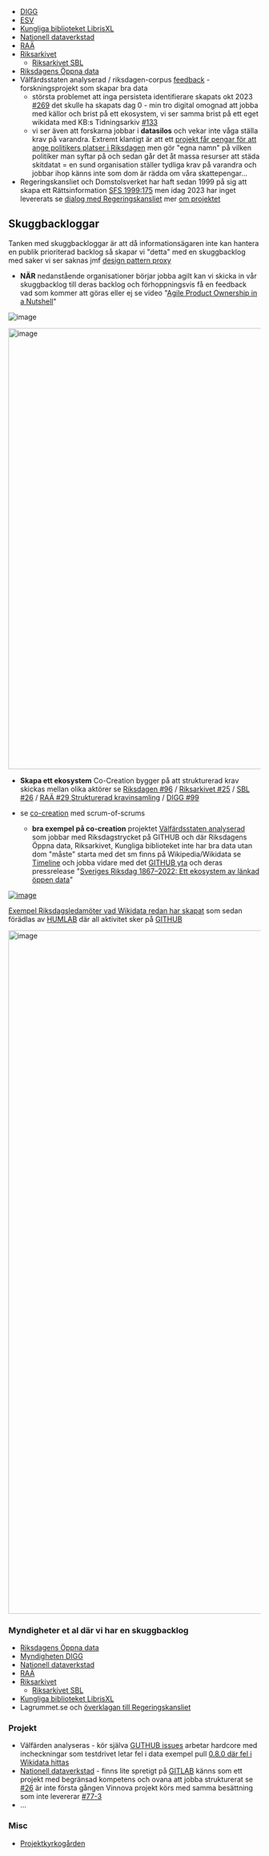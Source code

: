 * [DIGG](https://github.com/salgo60/DiggUptime/issues/47)
* [ESV](https://github.com/salgo60/ESV-skuggbacklog/issues/1)
* [Kungliga biblioteket LibrisXL](https://github.com/salgo60/spa2Commons/issues/15)
* [Nationell dataverkstad](https://github.com/salgo60/Anslagstavla/issues/3)
* [RAÄ](https://github.com/salgo60/SamlaLibris/issues/10)
* [Riksarkivet](https://github.com/salgo60/Svenskaforsamlingar/issues/2)
  * [Riksarkivet SBL](https://github.com/salgo60/Svenskaforsamlingar/issues/6)
* [Riksdagens Öppna data](https://github.com/salgo60/Wikidata_riksdagen-corpus/issues/50)
* Välfärdsstaten analyserad / riksdagen-corpus [feedback](https://github.com/salgo60/Wikidata_riksdagen-corpus/issues/164) - forskningsprojekt som skapar bra data
   * största problemet att inga persisteta identifierare skapats okt 2023 [#269](https://github.com/welfare-state-analytics/riksdagen-corpus/issues/269) det skulle ha skapats dag 0 - min tro digital omognad att jobba med källor och brist på ett ekosystem, vi ser samma brist på ett eget wikidata med KB:s Tidningsarkiv [#133](https://github.com/salgo60/Wikidata_riksdagen-corpus/issues/153)
   * vi ser även att forskarna jobbar i **datasilos** och vekar inte våga ställa krav på varandra. Extremt klantigt är att ett [projekt får pengar för att ange politikers platser i Riksdagen](https://github.com/welfare-state-analytics/riksdagen-corpus/issues/450#issuecomment-1904195910) men gör "egna namn" på vilken politiker man syftar på och sedan går det åt massa resurser att städa skitdatat = en sund organisation ställer tydliga krav på varandra och jobbar ihop känns inte som dom är rädda om våra skattepengar...
* Regeringskansliet och Domstolsverket har haft sedan 1999 på sig att skapa ett Rättsinformation [SFS 1999:175](https://www.riksdagen.se/sv/dokument-och-lagar/dokument/svensk-forfattningssamling/rattsinformationsforordning-1999175_sfs-1999-175/) men idag 2023 har inget levererats se [dialog med Regeringskansliet](https://github.com/salgo60/LagrummetLight/issues/5) mer [om projektet](https://github.com/salgo60/LagrummetLight)


## Skuggbackloggar

Tanken med skuggbackloggar är att då informationsägaren inte kan hantera en publik prioriterad backlog så skapar vi "detta" med en skuggbacklog med saker vi ser saknas jmf [design pattern proxy](https://refactoring.guru/design-patterns/proxy)

* **NÄR** nedanstående organisationer börjar jobba agilt kan vi skicka in vår skuggbacklog till deras backlog och förhoppningsvis få en feedback vad som kommer att göras eller ej se video "[Agile Product Ownership in a Nutshell](https://www.youtube.com/watch?v=502ILHjX9EE)"

 ![image](https://github.com/salgo60/Wikidata_riksdagen-corpus/assets/14206509/44e76a1b-ed61-49cf-8308-1d657c2aa826)

<img width="881" alt="image" src="https://github.com/salgo60/Wikidata_riksdagen-corpus/assets/14206509/cd755cd2-97f9-4da9-81c2-81aebd61c804">


* **Skapa ett ekosystem** Co-Creation bygger på att strukturerad krav skickas mellan olika aktörer se [Riksdagen #96](https://github.com/salgo60/Wikidata_riksdagen-corpus/issues/96) / [Riksarkivet #25](https://github.com/salgo60/Svenskaforsamlingar/issues/25) / [SBL #26](https://github.com/salgo60/Svenskaforsamlingar/issues/25) / [RAÄ #29 Strukturerad kravinsamling](https://github.com/salgo60/SamlaLibris/issues/29) / [DIGG #99](https://github.com/salgo60/DiggUptime/issues/99)

* se [co-creation](https://forum.jobtechdev.se/t/har-ni-input-till-varens-meetups/263/3?u=salgo60) med scrum-of-scrums
   * **bra exempel på co-creation** projektet [Välfärdsstaten analyserad](https://www.westac.se/en/) som jobbar med Riksdagstrycket på GITHUB och där Riksdagens Öppna data, Riksarkivet, Kungliga biblioteket inte har bra data utan dom "måste" starta med det sm finns på Wikipedia/Wikidata se [Timeline](https://js.histropedia.com/apps/query-timeline/index.html?q=SELECT%20distinct%20?person%20?personLabel%20(SAMPLE(?SPA)%20AS%20?SPA)%20%20(sample(?bild)%20AS%20?bild)%20%0A?birth%20?death%20?partyLabel%20WHERE%20%7B%0A%0A%20%20VALUES%20?member%20%7B%0A%20%20%20%20wd:Q33071890%20%0A%20%20%20%20wd:Q81531912%20%0A%20%20%20%20wd:Q82697153%20%0A%20%20%20%20wd:Q10655178%20%0A%20%20%7D%0A%20%20?person%20wdt:P39%20?member;%0A%20%20%20%20wdt:P1343%20?source.%0A%20%20?person%20p:P1343%20?pTva.%0A%20%20OPTIONAL%7B?person%20wdt:P102%20?party%7D%0A%20%20OPTIONAL%7B?person%20wdt:P569%20?birth%7D%0A%20%20OPTIONAL%7B?person%20wdt:P570%20?death%7D%0A%20%20OPTIONAL%20%7B?pTva%20ps:P1343%20wd:Q110346241.%0A%20%20?pTva%20prov:wasDerivedFrom%20%5B%20pr:P4819%20?SPAid%20%5D.%7D%0A%0A%20%20OPTIONAL%20%7B?person%20wdt:P18%20?bild%7D.%0A%20%0A%20%20BIND(URI(CONCAT(%22https://portrattarkiv.se/details/%22,?SPAid))%20AS%20?SPA)%0A%0A%20%20SERVICE%20wikibase:label%20%7B%20bd:serviceParam%20wikibase:language%20%22sv,en%22.%20%7D%0A%7D%20GROUP%20BY%20%20?person%20?personLabel%20%20?death%20?birth%20?partyLabel%0Aorder%20by%20?partyLabel&md=true&g=article&l=SPA&t=personLabel&s=birth&e=death&i=bild&d=0&c=partyLabel&f=partyLabel&v=t) och jobba vidare med det [GITHUB yta](https://github.com/welfare-state-analytics/riksdagen-corpus/issues?q=is%3Aissue+sort%3Aupdated-desc)  och deras pressrelease "[Sveriges Riksdag 1867–2022: Ett ekosystem av länkad öppen data](https://www.umu.se/nyheter/5-miljoner-till-forskning-om-lankad-parlamentariska-data_11678700)"

[![image](https://github.com/salgo60/Wikidata_riksdagen-corpus/assets/14206509/581fd162-a733-4acf-8ec7-614a16ad825c)](https://forum.jobtechdev.se/t/har-ni-input-till-varens-meetups/263/3?u=salgo60)

[Exempel Riksdagsledamöter vad Wikidata redan har skapat](https://js.histropedia.com/apps/query-timeline/index.html?q=SELECT%20distinct%20?person%20?personLabel%20(SAMPLE(?SPA)%20AS%20?SPA)%20%20(sample(?bild)%20AS%20?bild)%20%0A?birth%20?death%20?partyLabel%20WHERE%20%7B%0A%0A%20%20VALUES%20?member%20%7B%0A%20%20%20%20wd:Q33071890%20%0A%20%20%20%20wd:Q81531912%20%0A%20%20%20%20wd:Q82697153%20%0A%20%20%20%20wd:Q10655178%20%0A%20%20%7D%0A%20%20?person%20wdt:P39%20?member;%0A%20%20%20%20wdt:P1343%20?source.%0A%20%20?person%20p:P1343%20?pTva.%0A%20%20OPTIONAL%7B?person%20wdt:P102%20?party%7D%0A%20%20OPTIONAL%7B?person%20wdt:P569%20?birth%7D%0A%20%20OPTIONAL%7B?person%20wdt:P570%20?death%7D%0A%20%20OPTIONAL%20%7B?pTva%20ps:P1343%20wd:Q110346241.%0A%20%20?pTva%20prov:wasDerivedFrom%20%5B%20pr:P4819%20?SPAid%20%5D.%7D%0A%0A%20%20OPTIONAL%20%7B?person%20wdt:P18%20?bild%7D.%0A%20%0A%20%20BIND(URI(CONCAT(%22https://portrattarkiv.se/details/%22,?SPAid))%20AS%20?SPA)%0A%0A%20%20SERVICE%20wikibase:label%20%7B%20bd:serviceParam%20wikibase:language%20%22sv,en%22.%20%7D%0A%7D%20GROUP%20BY%20%20?person%20?personLabel%20%20?death%20?birth%20?partyLabel%0Aorder%20by%20?partyLabel&md=true&g=article&l=SPA&t=personLabel&s=birth&e=death&i=bild&d=0&c=partyLabel&f=partyLabel&v=t) som sedan förädlas av [HUMLAB](https://www.umu.se/nyheter/5-miljoner-till-forskning-om-lankad-parlamentariska-data_11678700) där all aktivitet sker på [GITHUB](https://github.com/welfare-state-analytics/riksdagen-corpus/issues?q=is%3Aissue+sort%3Aupdated-desc)

[<img width="1365" alt="image" src="https://github.com/salgo60/Wikidata_riksdagen-corpus/assets/14206509/ff321034-2d65-419f-98bf-e99e4dd46abd">](https://js.histropedia.com/apps/query-timeline/index.html?q=SELECT%20distinct%20?person%20?personLabel%20(SAMPLE(?SPA)%20AS%20?SPA)%20%20(sample(?bild)%20AS%20?bild)%20%0A?birth%20?death%20?partyLabel%20WHERE%20%7B%0A%0A%20%20VALUES%20?member%20%7B%0A%20%20%20%20wd:Q33071890%20%0A%20%20%20%20wd:Q81531912%20%0A%20%20%20%20wd:Q82697153%20%0A%20%20%20%20wd:Q10655178%20%0A%20%20%7D%0A%20%20?person%20wdt:P39%20?member;%0A%20%20%20%20wdt:P1343%20?source.%0A%20%20?person%20p:P1343%20?pTva.%0A%20%20OPTIONAL%7B?person%20wdt:P102%20?party%7D%0A%20%20OPTIONAL%7B?person%20wdt:P569%20?birth%7D%0A%20%20OPTIONAL%7B?person%20wdt:P570%20?death%7D%0A%20%20OPTIONAL%20%7B?pTva%20ps:P1343%20wd:Q110346241.%0A%20%20?pTva%20prov:wasDerivedFrom%20%5B%20pr:P4819%20?SPAid%20%5D.%7D%0A%0A%20%20OPTIONAL%20%7B?person%20wdt:P18%20?bild%7D.%0A%20%0A%20%20BIND(URI(CONCAT(%22https://portrattarkiv.se/details/%22,?SPAid))%20AS%20?SPA)%0A%0A%20%20SERVICE%20wikibase:label%20%7B%20bd:serviceParam%20wikibase:language%20%22sv,en%22.%20%7D%0A%7D%20GROUP%20BY%20%20?person%20?personLabel%20%20?death%20?birth%20?partyLabel%0Aorder%20by%20?partyLabel&md=true&g=article&l=SPA&t=personLabel&s=birth&e=death&i=bild&d=0&c=partyLabel&f=partyLabel&v=t)


### Myndigheter et al där vi har en skuggbacklog
* [Riksdagens Öppna data](https://github.com/salgo60/Wikidata_riksdagen-corpus/issues/50)
* [Myndigheten DIGG](https://github.com/salgo60/DiggUptime/issues/47)
* [Nationell dataverkstad](https://github.com/salgo60/Anslagstavla/issues/3)
* [RAÄ](https://github.com/salgo60/SamlaLibris/issues/10)
* [Riksarkivet](https://github.com/salgo60/Svenskaforsamlingar/issues/2)
  * [Riksarkivet SBL](https://github.com/salgo60/Svenskaforsamlingar/issues/6)
* [Kungliga biblioteket LibrisXL](https://github.com/salgo60/spa2Commons/issues/15)
* Lagrummet.se och [överklagan till Regeringskansliet](https://github.com/salgo60/LagrummetLight/issues/3)
### Projekt
* Välfärden analyseras - kör själva [GUTHUB issues](https://github.com/welfare-state-analytics/riksdagen-corpus/issues?q=is%3Aissue+) arbetar hardcore med incheckningar som testdrivet letar fel i data exempel pull [0.8.0 där fel i Wikidata hittas](https://github.com/welfare-state-analytics/riksdagen-corpus/pull/258#issuecomment-1495631051)
* [Nationell dataverkstad](https://github.com/salgo60/Anslagstavla/issues/3) - finns lite spretigt på [GITLAB](https://gitlab.com/groups/sarskilt-viktiga-datamangder/-/issues) känns som ett projekt med begränsad kompetens och ovana att jobba strukturerat se [#26](https://github.com/salgo60/Anslagstavla/issues/26) är inte första gången Vinnova projekt körs med samma besättning som inte levererar [#77-3](https://github.com/salgo60/DiggUptime/issues/77#issuecomment-1308500384)
* ...
### Misc
* [Projektkyrkogården](https://github.com/salgo60/DiggUptime/issues/77)
